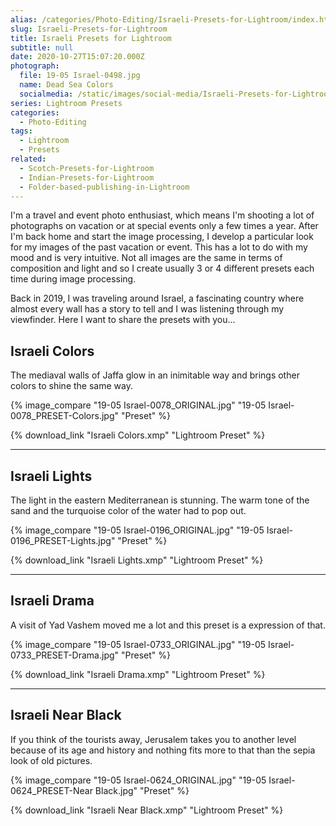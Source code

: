 ```yaml
---
alias: /categories/Photo-Editing/Israeli-Presets-for-Lightroom/index.html
slug: Israeli-Presets-for-Lightroom
title: Israeli Presets for Lightroom
subtitle: null
date: 2020-10-27T15:07:20.000Z
photograph:
  file: 19-05 Israel-0498.jpg
  name: Dead Sea Colors
  socialmedia: /static/images/social-media/Israeli-Presets-for-Lightroom.png
series: Lightroom Presets
categories:
  - Photo-Editing
tags:
  - Lightroom
  - Presets
related:
  - Scotch-Presets-for-Lightroom
  - Indian-Presets-for-Lightroom
  - Folder-based-publishing-in-Lightroom
---
```


I'm a travel and event photo enthusiast, which means I'm shooting a lot of photographs on vacation or at special events only a few times a year. After I'm back home and start the image processing, I develop a particular look for my images of the past vacation or event. This has a lot to do with my mood and is very intuitive. Not all images are the same in terms of composition and light and so I create usually 3 or 4 different presets each time during image processing.

Back in 2019, I was traveling around Israel, a fascinating country where almost every wall has a story to tell and I was listening through my viewfinder. Here I want to share the presets with you...

<!-- more -->

## Israeli Colors

The mediaval walls of Jaffa glow in an inimitable way and brings other colors to shine the same way.

{% image_compare
  "19-05 Israel-0078_ORIGINAL.jpg"
  "19-05 Israel-0078_PRESET-Colors.jpg"
  "Preset"
%}

{% download_link "Israeli Colors.xmp" "Lightroom Preset" %}

---

## Israeli Lights

The light in the eastern Mediterranean is stunning. The warm tone of the sand and the turquoise color of the water had to pop out.

{% image_compare
  "19-05 Israel-0196_ORIGINAL.jpg"
  "19-05 Israel-0196_PRESET-Lights.jpg"
  "Preset"
%}

{% download_link "Israeli Lights.xmp" "Lightroom Preset" %}

---

## Israeli Drama

A visit of Yad Vashem moved me a lot and this preset is a expression of that.

{% image_compare
  "19-05 Israel-0733_ORIGINAL.jpg"
  "19-05 Israel-0733_PRESET-Drama.jpg"
  "Preset"
%}

{% download_link "Israeli Drama.xmp" "Lightroom Preset" %}

---

## Israeli Near Black

If you think of the tourists away, Jerusalem takes you to another level because of its age and history and nothing fits more to that than the sepia look of old pictures.

{% image_compare
  "19-05 Israel-0624_ORIGINAL.jpg"
  "19-05 Israel-0624_PRESET-Near Black.jpg"
  "Preset" 
%}

{% download_link "Israeli Near Black.xmp" "Lightroom Preset" %}
